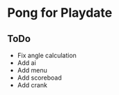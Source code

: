 # Pong for Playdate

## ToDo
- Fix angle calculation
- Add ai
- Add menu
- Add scoreboad
- Add crank
